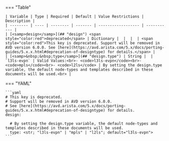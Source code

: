 <!--
  ~ Copyright (c) 2025 Arista Networks, Inc.
  ~ Use of this source code is governed by the Apache License 2.0
  ~ that can be found in the LICENSE file.
  -->
=== "Table"

    | Variable | Type | Required | Default | Value Restrictions | Description |
    | -------- | ---- | -------- | ------- | ------------------ | ----------- |
    | [<samp>design</samp>](## "design") <span style="color:red">deprecated</span> | Dictionary |  |  |  | <span style="color:red">This key is deprecated. Support will be removed in AVD version 6.0.0. See [here](https://avd.arista.com/5.x/docs/porting-guides/5.x.x.html#deprecation-of-designtype) for details.</span> |
    | [<samp>&nbsp;&nbsp;type</samp>](## "design.type") | String |  | `l3ls-evpn` | Valid Values:<br>- <code>l3ls-evpn</code><br>- <code>mpls</code><br>- <code>l2ls</code> | By setting the design.type variable, the default node-types and templates described in these documents will be used.<br> |

=== "YAML"

    ```yaml
    # This key is deprecated.
    # Support will be removed in AVD version 6.0.0.
    # See [here](https://avd.arista.com/5.x/docs/porting-guides/5.x.x.html#deprecation-of-designtype) for details.
    design:

      # By setting the design.type variable, the default node-types and templates described in these documents will be used.
      type: <str; "l3ls-evpn" | "mpls" | "l2ls"; default="l3ls-evpn">
    ```
